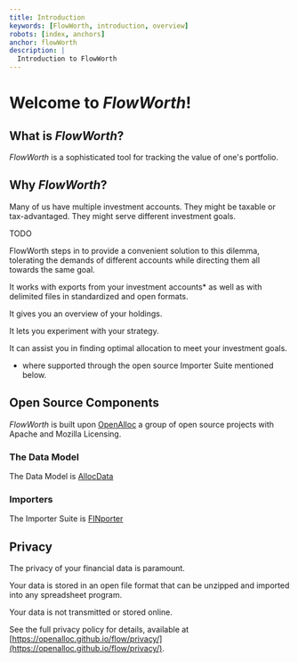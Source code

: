 ```yaml
---
title: Introduction
keywords: [FlowWorth, introduction, overview]
robots: [index, anchors]
anchor: flowWorth
description: |
  Introduction to FlowWorth
---
```


# Welcome to _FlowWorth_!

## What is _FlowWorth_?

_FlowWorth_ is a sophisticated tool for tracking the value of one's portfolio.

## Why _FlowWorth_?

Many of us have multiple investment accounts. They might be taxable or
tax-advantaged. They might serve different investment goals. 

TODO 

FlowWorth steps in to provide a convenient solution to this dilemma,
tolerating the demands of different accounts while directing them all
towards the same goal.

It works with exports from your investment accounts* as well as with delimited files in standardized and open formats.

It gives you an overview of your holdings.

It lets you experiment with your strategy.

It can assist you in finding optimal allocation to meet your investment
goals.

* where supported through the open source Importer Suite mentioned below.

## Open Source Components

_FlowWorth_ is built upon [OpenAlloc](https://github.com/OpenAlloc)
a group of open source projects with Apache and Mozilla Licensing.

### The Data Model

The Data Model is [AllocData](https://github.com/OpenAlloc/AllocData)

### Importers

The Importer Suite is [FINporter](https://github.com/OpenAlloc/FINporter)

## Privacy

The privacy of your financial data is paramount. 

Your data is stored in an open file format that can be unzipped and
imported into any spreadsheet program.

Your data is not transmitted or stored online.

See the full privacy policy for details, available at [https://openalloc.github.io/flow/privacy/](https://openalloc.github.io/flow/privacy/).

